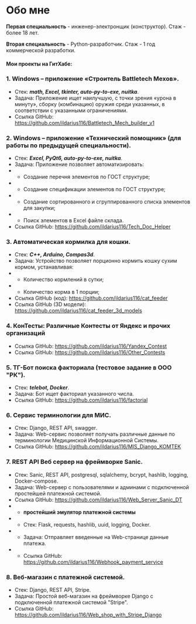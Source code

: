 # Обо мне

**Первая специальность** - инженер-электронщик (конструктор).
Стаж - более 18 лет.

**Вторая специальность** - Python-разработчик.
Стаж - 1 год коммерческой разработки.

#### Мои проекты на ГитХабе:

### 1. Windows – приложение «Строитель Battletech Мехов».
- Стек: **_math, Excel, tkinter, auto-py-to-exe, nuitka_**.
- Задача: Приложение ищет наилучшую, с точки зрения «урона в минуту», сборку (комбинацию) оружия среди указанных, в соответствии с указанными ограничениями.
- Ссылка GitHub: https://github.com/ildarius116/Battletech_Mech_builder_v1

### 2. Windows – приложение «Технический помощник» (для работы по предыдущей специальности).
- Стек: **_Excel, PyQt6, auto-py-to-exe, nuitka_**.
- Задача: Приложение позволяет автоматизировать:
- * Создание перечня элементов по ГОСТ структуре;
- * Создание спецификации элементов по ГОСТ структуре;
- * Создание сортированного и сгруппированного списка элементов для закупки;
- * Поиск элементов в Excel файле склада.
- Ссылка GitHub: https://github.com/ildarius116/Tech_Doc_Helper

### 3. Автоматическая кормилка для кошки.
- Стек: **_С++, Arduino, Compas3d_**.
- Задача: Устройство позволяет порционно кормить кошку сухим кормом, устанавливая:
- * Количество кормлений в сутки;
- * Количество корма в 1 порции;
- Ссылка GitHub (код): https://github.com/ildarius116/cat_feeder
- Ссылка GitHub (3D модели): https://github.com/ildarius116/cat_feeder_3d_models

### 4. КонТесты: Различные Контесты от Яндекс и прочих организаций
- Ссылка GitHub: https://github.com/ildarius116/Yandex_Contest
- Ссылка GitHub: https://github.com/ildarius116/Other_Contests

### 5. ТГ-Бот поиска факториала (тестовое задание в ООО "РК").
- Стек: **_telebot, Docker_**.
- Задача: Бот ищет факториал указанного числа.
- Ссылка GitHub: https://github.com/ildarius116/factorial

### 6.	Сервис терминологии для МИС.
- Стек: Django, REST API, swagger. 
- Задача: Web-сервис позволяет получать различные данные по терминологии Медицинской Информационной Системы.
- Ссылка GitHub: https://github.com/ildarius116/MIS_Django_KOMTEK

### 7.	REST API Веб сервер на фреймворке Sanic.
- Стек: Sanic, REST API, postgresql, sqlalchemy, bcrypt, hashlib, logging, Docker-compose. 
- Задача: Web-сервер с пользователями и админами с подключенной простейшей платежной системой.
- Ссылка GitHub: https://github.com/ildarius116/Web_Server_Sanic_DT
- - **простейший эмулятор платежной системы**
- - Стек: Flask, requests, hashlib, uuid, logging, Docker. 
- - Задача: Отправляет введенные на Web-странице данные платежа.
- - Ссылка GitHub: https://github.com/ildarius116/Webhook_payment_service

### 8.	Веб-магазин с платежной системой.
- Стек: Django, REST API, Stripe. 
- Задача: Простой веб-магазин на фреймворке Django с подключенной платежной системой "Stripe".
- Ссылка GitHub: https://github.com/ildarius116/Web_shop_with_Stripe_Django
